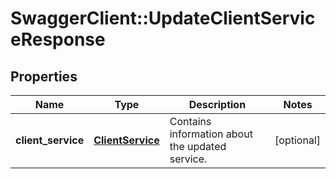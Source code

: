 # SwaggerClient::UpdateClientServiceResponse

## Properties
Name | Type | Description | Notes
------------ | ------------- | ------------- | -------------
**client_service** | [**ClientService**](ClientService.md) | Contains information about the updated service. | [optional] 


